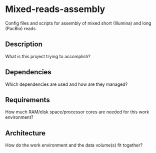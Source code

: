 Mixed-reads-assembly
====================

Config files and scripts for assembly of mixed short (Illumina) and long (PacBio) reads

Description
-----------
What is this project trying to accomplish?

Dependencies
------------
Which dependencies are used and how are they managed?

Requirements
------------
How much RAM/disk space/processor cores are needed for this work environment?

Architecture
------------
How do the work environment and the data volume(s) fit together?
